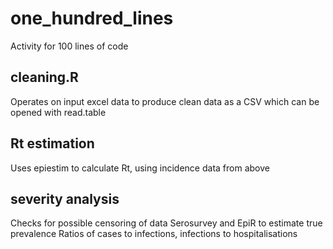 # one_hundred_lines
Activity for 100 lines of code

## cleaning.R

Operates on input excel data to produce clean data as a CSV
which can be opened with read.table

## Rt estimation

Uses epiestim to calculate Rt, using incidence data from above

## severity analysis

Checks for possible censoring of data
Serosurvey and EpiR to estimate true prevalence
Ratios of cases to infections, infections to hospitalisations

